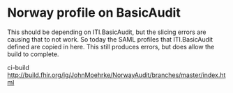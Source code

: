 # Norway profile on BasicAudit

This should be depending on ITI.BasicAudit, but the slicing errors are causing that to not work. So today the SAML profiles that ITI.BasicAudit defined are copied in here. This still produces errors, but does allow the build to complete.

ci-build http://build.fhir.org/ig/JohnMoehrke/NorwayAudit/branches/master/index.html


